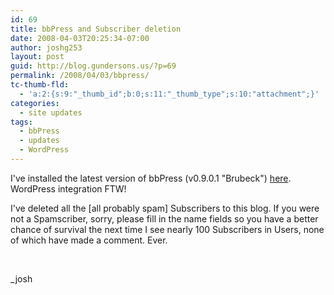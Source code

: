 ```yaml
---
id: 69
title: bbPress and Subscriber deletion
date: 2008-04-03T20:25:34-07:00
author: joshg253
layout: post
guid: http://blog.gundersons.us/?p=69
permalink: /2008/04/03/bbpress/
tc-thumb-fld:
  - 'a:2:{s:9:"_thumb_id";b:0;s:11:"_thumb_type";s:10:"attachment";}'
categories:
  - site updates
tags:
  - bbPress
  - updates
  - WordPress
---
```

I've installed the latest version of bbPress (v0.9.0.1 "Brubeck") <a href="https://gundersons.us/bbpress/">here</a>. WordPress integration FTW!

I've deleted all the [all probably spam] Subscribers to this blog. If you were not a Spamscriber, sorry, please fill in the name fields so you have a better chance of survival the next time I see nearly 100 Subscribers in Users, none of which have made a comment. Ever.

&nbsp;

_josh